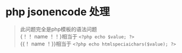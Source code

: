 # php jsonencode 处理
> 此问题完全是php模板的语法问题  
> {！！ name ！！}相当于 `<?php echo $value; ?> `  
> {{！ name ！}}相当于 `<?php echo htmlspeciaichars($value); ?>`
